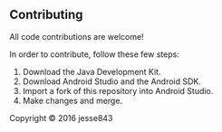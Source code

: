 Contributing
------------

All code contributions are welcome!

In order to contribute, follow these few steps:

1. Download the Java Development Kit.
2. Download Android Studio and the Android SDK.
3. Import a fork of this repository into Android Studio.
4. Make changes and merge.

Copyright © 2016 jesse843
